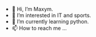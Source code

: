 - 👋 Hi, I’m Maxym.
- 👀 I’m interested in IT and sports.
- 🌱 I’m currently learning python.
- 📫 How to reach me ...

